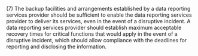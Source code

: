(7) The backup facilities and arrangements established by a data reporting services provider should be sufficient to enable the data reporting services provider to deliver its services, even in the event of a disruptive incident. A data reporting services provider should establish maximum acceptable recovery times for critical functions that would apply in the event of a disruptive incident, which should allow compliance with the deadlines for reporting and disclosing the information.